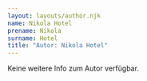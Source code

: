 ```yaml
---
layout: layouts/author.njk
name: Nikola Hotel
prename: Nikola
surname: Hotel
title: "Autor: Nikola Hotel"
---
```

Keine weitere Info zum Autor verfügbar.
